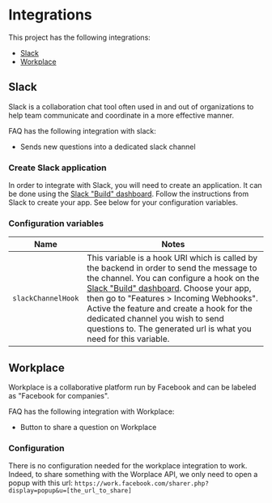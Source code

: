 # Integrations

This project has the following integrations:

* [Slack](#slack)
* [Workplace](#workplace)

## Slack

Slack is a collaboration chat tool often used in and out of organizations to help team communicate and coordinate in a more effective manner.

FAQ has the following integration with slack:

* Sends new questions into a dedicated slack channel

### Create Slack application

In order to integrate with Slack, you will need to create an application. It can be done using the [Slack "Build" dashboard](https://api.slack.com/). Follow the instructions from Slack to create your app. See below for  your configuration variables.

### Configuration variables

| Name | Notes |
| -- |-- |
| `slackChannelHook` | This variable is a hook URI which is called by the backend in order to send the message to the channel. You can configure a hook on the [Slack "Build" dashboard](https://api.slack.com/). Choose your app, then go to "Features > Incoming Webhooks". Active the feature and create a hook for the dedicated channel you wish to send questions to. The generated url is what you need for this variable. |

## Workplace

Workplace is a collaborative platform run by Facebook and can be labeled as "Facebook for companies".

FAQ has the following integration with Workplace:

* Button to share a question on Workplace

### Configuration

There is no configuration needed for the workplace integration to work. Indeed, to share something with the Worplace API, we only need to open a popup with this url: `https://work.facebook.com/sharer.php?display=popup&u=[the_url_to_share]`
